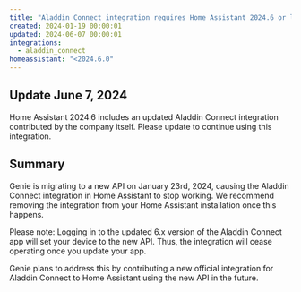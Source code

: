 ```yaml
---
title: "Aladdin Connect integration requires Home Assistant 2024.6 or later"
created: 2024-01-19 00:00:01
updated: 2024-06-07 00:00:01
integrations:
  - aladdin_connect
homeassistant: "<2024.6.0"
---
```


## Update June 7, 2024

Home Assistant 2024.6 includes an updated Aladdin Connect integration contributed by the company itself. Please update to continue using this integration.

## Summary

Genie is migrating to a new API on January 23rd, 2024, causing the Aladdin Connect integration in Home Assistant to stop working. We recommend removing the integration from your Home Assistant installation once this happens.

Please note: Logging in to the updated 6.x version of the Aladdin Connect app will set your device to the new API. Thus, the integration will cease operating once you update your app.

Genie plans to address this by contributing a new official integration for Aladdin Connect to Home Assistant using the new API in the future.
